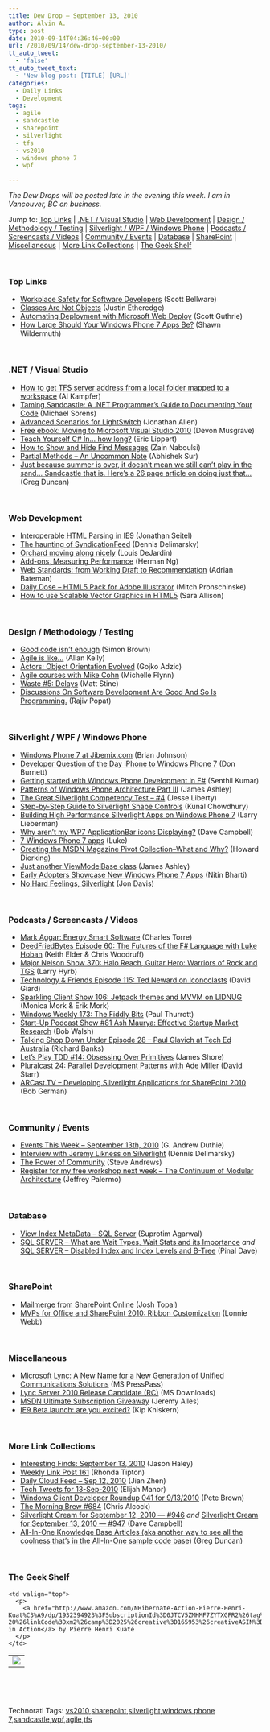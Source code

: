 ```yaml
---
title: Dew Drop – September 13, 2010
author: Alvin A.
type: post
date: 2010-09-14T04:36:46+00:00
url: /2010/09/14/dew-drop-september-13-2010/
tt_auto_tweet:
  - 'false'
tt_auto_tweet_text:
  - 'New blog post: [TITLE] [URL]'
categories:
  - Daily Links
  - Development
tags:
  - agile
  - sandcastle
  - sharepoint
  - silverlight
  - tfs
  - vs2010
  - windows phone 7
  - wpf

---
```

_The Dew Drops will be posted late in the evening this week. I am in Vancouver, BC on business._

Jump to: [Top Links][1] | [.NET / Visual Studio][2] | [Web Development][3] | [Design / Methodology / Testing][4] | [Silverlight / WPF / Windows Phone][5] | [Podcasts / Screencasts / Videos][6] | [Community / Events][7] | [Database][8] | [SharePoint][9] | [Miscellaneous][10] | [More Link Collections][11] | [The Geek Shelf][12] 

&#160;

### <a name="top"></a>Top Links

  * [Workplace Safety for Software Developers][13] (Scott Bellware)
  * [Classes Are Not Objects][14] (Justin Etheredge)
  * [Automating Deployment with Microsoft Web Deploy][15] (Scott Guthrie)
  * [How Large Should Your Windows Phone 7 Apps Be?][16] (Shawn Wildermuth)

&#160;

### <a name="dotnet"></a>.NET / Visual Studio

  * [How to get TFS server address from a local folder mapped to a workspace][17] (Al Kampfer)
  * [Taming Sandcastle: A .NET Programmer&#8217;s Guide to Documenting Your Code][18] (Michael Sorens)
  * [Advanced Scenarios for LightSwitch][19] (Jonathan Allen)
  * [Free ebook: Moving to Microsoft Visual Studio 2010][20] (Devon Musgrave)
  * [Teach Yourself C# In&#8230; how long?][21] (Eric Lippert)
  * [How to Show and Hide Find Messages][22] (Zain Naboulsi)
  * [Partial Methods &#8211; An Uncommon Note][23] (Abhishek Sur)
  * [Just because summer is over, it doesn’t mean we still can’t play in the sand… Sandcastle that is. Here’s a 26 page article on doing just that…][24] (Greg Duncan)

&#160;

### <a name="web"></a>Web Development

  * [Interoperable HTML Parsing in IE9][25] (Jonathan Seitel)
  * [The haunting of SyndicationFeed][26] (Dennis Delimarsky)
  * [Orchard moving along nicely][27] (Louis DeJardin)
  * [Add-ons, Measuring Performance][28] (Herman Ng)
  * [Web Standards: from Working Draft to Recommendation][29] (Adrian Bateman)
  * [Daily Dose &#8211; HTML5 Pack for Adobe Illustrator][30] (Mitch Pronschinske)
  * [How to use Scalable Vector Graphics in HTML5][31] (Sara Allison)

&#160;

### <a name="design"></a>Design / Methodology / Testing

  * [Good code isn&#8217;t enough][32] (Simon Brown)
  * [Agile is like&#8230;][33] (Allan Kelly)
  * [Actors: Object Orientation Evolved][34] (Gojko Adzic)
  * [Agile courses with Mike Cohn][35] (Michelle Flynn)
  * [Waste #5: Delays][36] (Matt Stine)
  * [Discussions On Software Development Are Good And So Is Programming.][37] (Rajiv Popat)

&#160;

### <a name="silverlight"></a>Silverlight / WPF / Windows Phone

  * [Windows Phone 7 at Jibemix.com][38] (Brian Johnson)
  * [Developer Question of the Day iPhone to Windows Phone 7][39] (Don Burnett)
  * [Getting started with Windows Phone Development in F#][40] (Senthil Kumar)
  * [Patterns of Windows Phone Architecture Part III][41] (James Ashley)
  * [The Great Silverlight Competency Test – #4][42] (Jesse Liberty)
  * [Step-by-Step Guide to Silverlight Shape Controls][43] (Kunal Chowdhury)
  * [Building High Performance Silverlight Apps on Windows Phone 7][44] (Larry Lieberman)
  * [Why aren&#8217;t my WP7 ApplicationBar icons Displaying?][45] (Dave Campbell)
  * [7 Windows Phone 7 apps][46] (Luke)
  * [Creating the MSDN Magazine Pivot Collection–What and Why?][47] (Howard Dierking)
  * [Just another ViewModelBase class][48] (James Ashley)
  * [Early Adopters Showcase New Windows Phone 7 Apps][49] (Nitin Bharti)
  * [No Hard Feelings, Silverlight][50] (Jon Davis)

&#160;

### <a name="podcasts"></a>Podcasts / Screencasts / Videos

  * [Mark Aggar: Energy Smart Software][51] (Charles Torre)
  * [DeedFriedBytes Episode 60: The Futures of the F# Language with Luke Hoban][52] (Keith Elder & Chris Woodruff)
  * <a href="http://feedproxy.google.com/~r/MajorNelsonblogcast/~3/jvYPotHK_jk/show-370-halo-reach-guitar-hero-warriors-of-rock-and-tgs.aspx" target="_blank">Major Nelson Show 370: Halo Reach, Guitar Hero: Warriors of Rock and TGS</a> (Larry Hyrb)
  * <a href="http://feedproxy.google.com/~r/TechnologyAndFriends/~3/pBTGr96b_BU/tf115.aspx" target="_blank">Technology & Friends Episode 115: Ted Neward on Iconoclasts</a> (David Giard)
  * <a href="http://feeds.sparklingclient.com/~r/SparklingClient/~3/uarHGnhAQfs/" target="_blank">Sparkling Client Show 106: Jetpack themes and MVVM on LIDNUG</a> (Monica Mork & Erik Mork)
  * [Windows Weekly 173: The Fiddly Bits][53] (Paul Thurrott)
  * [Start-Up Podcast Show #81 Ash Maurya: Effective Startup Market Research][54] (Bob Walsh)
  * <a href="http://feedproxy.google.com/~r/TalkingShopDownUnder/~3/1HF6WxR1sRk/episode-28-paul-glavich-at-tech-ed.html" target="_blank">Talking Shop Down Under Episode 28 &#8211; Paul Glavich at Tech Ed Australia</a> (Richard Banks)
  * [Let&#8217;s Play TDD #14: Obsessing Over Primitives][55] (James Shore)
  * [Pluralcast 24: Parallel Development Patterns with Ade Miller][56] (David Starr)
  * [ARCast.TV &#8211; Developing Silverlight Applications for SharePoint 2010][57] (Bob German)

&#160;

### <a name="events"></a>Community / Events

  * [Events This Week – September 13th, 2010][58] (G. Andrew Duthie)
  * [Interview with Jeremy Likness on Silverlight][59] (Dennis Delimarsky)
  * [The Power of Community][60] (Steve Andrews)
  * [Register for my free workshop next week &#8211; The Continuum of Modular Architecture][61] (Jeffrey Palermo)

&#160;

### <a name="db"></a>Database

  * [View Index MetaData – SQL Server][62] (Suprotim Agarwal)
  * [SQL SERVER – What are Wait Types, Wait Stats and its Importance][63] _and_ [SQL SERVER – Disabled Index and Index Levels and B-Tree][64] (Pinal Dave)

&#160;

### <a name="sp"></a>SharePoint

  * [Mailmerge from SharePoint Online][65] (Josh Topal)
  * [MVPs for Office and SharePoint 2010: Ribbon Customization][66] (Lonnie Webb)

&#160;

### <a name="misc"></a>Miscellaneous

  * [Microsoft Lync: A New Name for a New Generation of Unified Communications Solutions][67] (MS PressPass)
  * [Lync Server 2010 Release Candidate (RC)][68] (MS Downloads)
  * [MSDN Ultimate Subscription Giveaway][69] (Jeremy Alles)
  * [IE9 Beta launch: are you excited?][70] (Kip Kniskern)

&#160;

### <a name="links"></a>More Link Collections

  * [Interesting Finds: September 13, 2010][71] (Jason Haley)
  * [Weekly Link Post 161][72] (Rhonda Tipton)
  * [Daily Cloud Feed &#8211; Sep 12, 2010][73] (Jian Zhen)
  * [Tech Tweets for 13-Sep-2010][74] (Elijah Manor)
  * [Windows Client Developer Roundup 041 for 9/13/2010][75] (Pete Brown)
  * [The Morning Brew #684][76] (Chris Alcock)
  * [Silverlight Cream for September 12, 2010 &#8212; #946][77] _and_ [Silverlight Cream for September 13, 2010 &#8212; #947][78] (Dave Campbell)
  * [All-In-One Knowledge Base Articles (aka another way to see all the coolness that’s in the All-In-One sample code base)][79] (Greg Duncan)

&#160;

### <a name="shelf"></a>The Geek Shelf

<table border="0" cellspacing="0" cellpadding="0">
  <tr>
    <td>
      <img data-recalc-dims="1" decoding="async" src="https://i0.wp.com/ecx.images-amazon.com/images/I/51-Y8-3WhJL._SL160_.jpg?w=660" />
    </td>
    
    <td valign="top">
      <p>
        <a href="http://www.amazon.com/NHibernate-Action-Pierre-Henri-Kuat%C3%A9/dp/1932394923%3FSubscriptionId%3D0JTCV5ZMHMF7ZYTXGFR2%26tag%3Dbrdicr-20%26linkCode%3Dxm2%26camp%3D2025%26creative%3D165953%26creativeASIN%3D1932394923">NHibernate in Action</a> by Pierre Henri Kuaté
      </p>
    </td>
  </tr>
</table>

&#160;

<div style="padding-bottom: 0px; margin: 0px; padding-left: 0px; padding-right: 0px; display: inline; float: none; padding-top: 0px" id="scid:C16BAC14-9A3D-4c50-9394-FBFEF7A93539:ad5e1281-bde0-4501-9d0a-9608ad7ad000" class="wlWriterEditableSmartContent">
  <!--dotnetkickit-->
</div>

&#160;

<div style="padding-bottom: 0px; margin: 0px; padding-left: 0px; padding-right: 0px; display: inline; float: none; padding-top: 0px" id="scid:0767317B-992E-4b12-91E0-4F059A8CECA8:d7da306e-287c-43dd-8a8c-d4bfae85c466" class="wlWriterEditableSmartContent">
  Technorati Tags: <a href="http://technorati.com/tags/vs2010" rel="tag">vs2010</a>,<a href="http://technorati.com/tags/sharepoint" rel="tag">sharepoint</a>,<a href="http://technorati.com/tags/silverlight" rel="tag">silverlight</a>,<a href="http://technorati.com/tags/windows+phone+7" rel="tag">windows phone 7</a>,<a href="http://technorati.com/tags/sandcastle" rel="tag">sandcastle</a>,<a href="http://technorati.com/tags/wpf" rel="tag">wpf</a>,<a href="http://technorati.com/tags/agile" rel="tag">agile</a>,<a href="http://technorati.com/tags/tfs" rel="tag">tfs</a>
</div>

 [1]: https://morningdew-bpc6g3a0fgaxdxcu.eastus2-01.azurewebsites.net/#top
 [2]: https://morningdew-bpc6g3a0fgaxdxcu.eastus2-01.azurewebsites.net/#dotnet
 [3]: https://morningdew-bpc6g3a0fgaxdxcu.eastus2-01.azurewebsites.net/#web
 [4]: https://morningdew-bpc6g3a0fgaxdxcu.eastus2-01.azurewebsites.net/#design
 [5]: https://morningdew-bpc6g3a0fgaxdxcu.eastus2-01.azurewebsites.net/#silverlight
 [6]: https://morningdew-bpc6g3a0fgaxdxcu.eastus2-01.azurewebsites.net/#podcasts
 [7]: https://morningdew-bpc6g3a0fgaxdxcu.eastus2-01.azurewebsites.net/#events
 [8]: https://morningdew-bpc6g3a0fgaxdxcu.eastus2-01.azurewebsites.net/#db
 [9]: https://morningdew-bpc6g3a0fgaxdxcu.eastus2-01.azurewebsites.net/#sp
 [10]: https://morningdew-bpc6g3a0fgaxdxcu.eastus2-01.azurewebsites.net/#misc
 [11]: https://morningdew-bpc6g3a0fgaxdxcu.eastus2-01.azurewebsites.net/#links
 [12]: https://morningdew-bpc6g3a0fgaxdxcu.eastus2-01.azurewebsites.net/#shelf
 [13]: http://feedproxy.google.com/~r/sbellware/~3/oL7ssLp0ICQ/workplace-safety-for-software.html
 [14]: http://www.codethinked.com/post.aspx?id=1133f7c6-47a5-4307-b08b-06afcbc5ee8e
 [15]: http://weblogs.asp.net/scottgu/archive/2010/09/13/automating-deployment-with-microsoft-web-deploy.aspx
 [16]: http://wildermuth.com/2010/09/12/How_Large_Should_Your_Windows_Phone_7_Apps_Be
 [17]: http://feedproxy.google.com/~r/AlkampferEng/~3/qq8zoVrMbBM/
 [18]: http://www.simple-talk.com/dotnet/.net-tools/taming-sandcastle-a-.net-programmers-guide-to-documenting-your-code/
 [19]: http://www.infoq.com/news/2010/09/Advanced-LightSwitch
 [20]: http://blogs.msdn.com/b/microsoft_press/archive/2010/09/13/free-ebook-moving-to-microsoft-visual-studio-2010.aspx
 [21]: http://blogs.msdn.com/b/ericlippert/archive/2010/09/13/teach-yourself-c-in-how-long.aspx
 [22]: http://feedproxy.google.com/~r/zainnab/~3/hV0dYPzBphM/how-to-show-and-hide-find-messages-vstipfind0017.aspx
 [23]: http://feedproxy.google.com/~r/abhisheksur/WTgI/~3/MdywsvRJzlk/partial-methods-uncommon-note.html
 [24]: http://coolthingoftheday.blogspot.com/2010/09/just-because-summer-is-over-it-doesnt.html
 [25]: http://blogs.msdn.com/b/ie/archive/2010/09/13/interoperable-html-parsing-in-ie9.aspx
 [26]: http://dennisdel.com/?p=342
 [27]: http://whereslou.com/2010/09/12/orchard-moving-along-nicely
 [28]: http://blogs.msdn.com/b/ie/archive/2010/09/12/add-ons-measuring-performance.aspx
 [29]: http://blogs.msdn.com/b/ie/archive/2010/09/13/web-standards-from-working-draft-to-recommendation.aspx
 [30]: http://feeds.dzone.com/~r/zones/books/~3/tIA_EAU3TT8/dzone-daily-dose-914
 [31]: http://feedproxy.google.com/~r/ubelly/~3/OLizCLjrDwE/
 [32]: http://www.codingthearchitecture.com/2010/09/13/good_code_isnt_enough.html
 [33]: http://feeds.dzone.com/~r/zones/agile/~3/NTnKUk9k0Hw/agile
 [34]: http://gojko.net/2010/09/13/actors-object-orientation-evolved/
 [35]: http://consultingblogs.emc.com/michelleflynn/archive/2010/09/13/agile-courses-with-mike-cohn.aspx
 [36]: http://feeds.dzone.com/~r/zones/agile/~3/B4M42N6zjLg/waste-5-delays
 [37]: http://www.thousandtyone.com/blog/DiscussionsOnSoftwareDevelopmentAreGoodAndSoIsProgramming.aspx
 [38]: http://channel9.msdn.com/posts/brianjo/Windows-Phone-7-at-Jibemixcom/
 [39]: http://feedproxy.google.com/~r/d4dotnet/~3/Hu3eIH1q-mU/post.aspx
 [40]: http://feeds.dzone.com/~r/zones/dotnet/~3/YoSWNZL0lt8/getting-started-windows-phone
 [41]: http://www.imaginativeuniversal.com/blog/post.aspx?id=7ab797da-ebc7-4451-ac00-e3a5bdbf9fc4
 [42]: http://feedproxy.google.com/~r/JesseLiberty-SilverlightGeek/~3/P-0XELAOWxI/
 [43]: http://feedproxy.google.com/~r/kunal2383/~3/F5-iLr8sYKo/step-by-step-guide-to-silverlight-shape.html
 [44]: http://windowsteamblog.com/windows_phone/b/wpdev/archive/2010/09/13/building-high-performance-silverlight-apps-on-windows-phone-7.aspx
 [45]: http://geekswithblogs.net/WynApseTechnicalMusings/archive/2010/09/13/141774.aspx
 [46]: http://www.mykindofphone.com/7-windows-phone-7-apps
 [47]: http://codebetter.com/blogs/howard.dierking/archive/2010/09/12/creating-the-msdn-magazine-pivot-collection-what-and-why.aspx
 [48]: http://www.imaginativeuniversal.com/blog/post.aspx?id=a548f75f-9021-4c14-9d36-107f05000b65
 [49]: http://feeds.dzone.com/~r/zones/dotnet/~3/2inhO6F2zfw/windows-phone-7-showcase
 [50]: http://feeds.dzone.com/~r/zones/css/~3/q_JZTCias8Q/no-hard-feelings-silverlight
 [51]: http://channel9.msdn.com/posts/Charles/Mark-Aggar-Windows-Power-Management-and-Energy-Smart-Software/
 [52]: http://feedproxy.google.com/~r/deepfriedbytes/~3/lQ3K1qJ2jmw/
 [53]: http://www.winsupersite.com/podcast#173
 [54]: http://startuppodcast.wordpress.com/2010/09/13/show-81-ash-maurya-effective-startup-market-research/
 [55]: http://jamesshore.com/Blog/Lets-Play/Episode-14.html
 [56]: http://feedproxy.google.com/~r/pluralcast/~3/TWwQkkpf_aY/pluralcast-24-parallel-development-patterns-with-ade-miller.aspx
 [57]: http://blogs.msdn.com/b/publicsector/archive/2010/09/12/arcast-tv-developing-silverlight-applications-for-sharepoint-2010.aspx
 [58]: http://blogs.msdn.com/b/gduthie/archive/2010/09/13/events-this-week-september-13th-2010.aspx
 [59]: http://feeds.dzone.com/~r/zones/css/~3/PkOGyztun5I/interview-jeremy-likness
 [60]: http://www.platinumbay.com/blogs/dotneticated/archive/2010/09/13/the-power-of-community.aspx
 [61]: http://feedproxy.google.com/~r/jeffreypalermo/~3/IXRI2j_2frw/
 [62]: http://feedproxy.google.com/~r/sqlservercurry/blog/~3/vbKl9aYDM9Q/view-index-metadata-sql-server.html
 [63]: http://blog.sqlauthority.com/2010/09/13/sql-server-what-are-wait-types-wait-stats-and-its-importance/
 [64]: http://blog.sqlauthority.com/2010/09/14/sql-server-disabled-index-and-index-levels-and-b-tree/
 [65]: http://blogs.technet.com/b/msonline/archive/2010/09/13/mailmerge-from-sharepoint-online.aspx
 [66]: http://blogs.msdn.com/b/mvpawardprogram/archive/2010/09/13/mvps-for-office-and-sharepoint-2010-ribbon-customization.aspx
 [67]: http://www.microsoft.com/Presspass/press/2010/sep10/LyncPR.mspx?rss_fdn=Press%20Releases
 [68]: http://feedproxy.google.com/~r/MicrosoftDownloadCenter/~3/lsolGLw-U_w/details.aspx
 [69]: http://www.japf.fr/2010/09/msdn-ultimate-subscription-giveaway/
 [70]: http://feedproxy.google.com/~r/liveside/~3/gSyF_ccrKvk/ie9-beta-launch-are-you-excited.aspx
 [71]: http://jasonhaley.com/blog/post.aspx?id=d958d68e-9378-4266-b2d0-216b335ba641
 [72]: http://rhondatipton.net/2010/09/12/weekly-link-post-161/
 [73]: http://feedproxy.google.com/~r/onsaas/~3/7IvPlkNjmrA/
 [74]: http://elijahmanor.com/webdevdotnet/post.aspx?id=b5368093-404e-4ca7-87a9-4ee6584129e7
 [75]: http://feedproxy.google.com/~r/PeteBrown/~3/GCLVHKG9_Fc/windows-client-developer-roundup-041-for-9-13-2010
 [76]: http://feedproxy.google.com/~r/ReflectivePerspective/~3/F1l1ETmCNKI/
 [77]: http://geekswithblogs.net/WynApseTechnicalMusings/archive/2010/09/12/141771.aspx
 [78]: http://geekswithblogs.net/WynApseTechnicalMusings/archive/2010/09/13/141790.aspx
 [79]: http://coolthingoftheday.blogspot.com/2010/09/all-in-one-knowledge-base-articles-aka.html